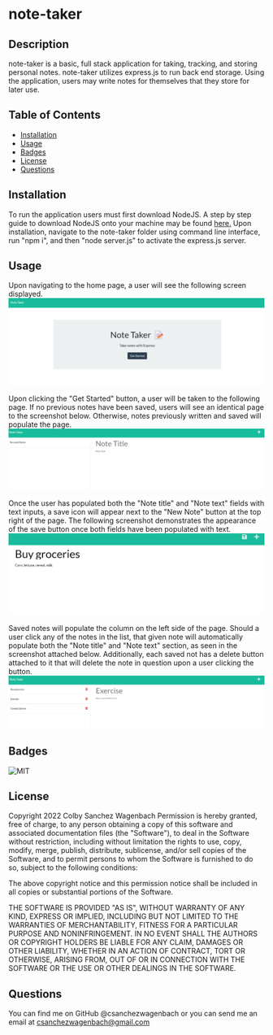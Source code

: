 # note-taker

## Description
note-taker is a basic, full stack application for taking, tracking, and storing personal notes. note-taker utilizes express.js to run back end storage.  Using the application, users may write notes for themselves that they store for later use.

## Table of Contents
- [Installation](#installation)
- [Usage](#usage)
- [Badges](#badges)
- [License](#license)
- [Questions](#questions)

## Installation
To run the application users must first download NodeJS. A step by step guide to download NodeJS onto your machine may be found [here.](https://coding-boot-camp.github.io/full-stack/nodejs/how-to-install-nodejs) Upon installation, navigate to the note-taker folder using command line interface, run "npm i", and then "node server.js" to activate the express.js server. 

## Usage
Upon navigating to the home page, a user will see the following screen displayed. ![Home page](./public/assets/images/Screenshot_20230109_032451.png)

Upon clicking the "Get Started" button, a user will be taken to the following page. If no previous notes have been saved, users will see an identical page to the screenshot below. Otherwise, notes previously written and saved will populate the page. ![No saved notes](./public/assets/images/Screenshot_20230109_032511.png)

Once the user has populated both the "Note title" and "Note text" fields with text inputs, a save icon will appear next to the "New Note" button at the top right of the page. The following screenshot demonstrates the appearance of the save button once both fields have been populated with text. ![Save a new note](./public/assets/images/Screenshot_20230109_032553.png)

Saved notes will populate the column on the left side of the page. Should a user click any of the notes in the list, that given note will automatically populate both the "Note title" and "Note text" section, as seen in the screenshot attached below. Additionally, each saved not has a delete button attached to it that will delete the note in question upon a user clicking the button. ![Saved notes](./public/assets/images/Screenshot_20230109_032651.png)

## Badges
![MIT](https://img.shields.io/badge/License-MIT-yellow.svg)

## License 
Copyright 2022 Colby Sanchez Wagenbach
Permission is hereby granted, free of charge, to any person obtaining a copy of this software and associated documentation files (the "Software"), to deal in the Software without restriction, including without limitation the rights to use, copy, modify, merge, publish, distribute, sublicense, and/or sell copies of the Software, and to permit persons to whom the Software is furnished to do so, subject to the following conditions:

The above copyright notice and this permission notice shall be included in all copies or substantial portions of the Software.

THE SOFTWARE IS PROVIDED "AS IS", WITHOUT WARRANTY OF ANY KIND, EXPRESS OR IMPLIED, INCLUDING BUT NOT LIMITED TO THE WARRANTIES OF MERCHANTABILITY, FITNESS FOR A PARTICULAR PURPOSE AND NONINFRINGEMENT. IN NO EVENT SHALL THE AUTHORS OR COPYRIGHT HOLDERS BE LIABLE FOR ANY CLAIM, DAMAGES OR OTHER LIABILITY, WHETHER IN AN ACTION OF CONTRACT, TORT OR OTHERWISE, ARISING FROM, OUT OF OR IN CONNECTION WITH THE SOFTWARE OR THE USE OR OTHER DEALINGS IN THE SOFTWARE.

## Questions
You can find me on GitHub @csanchezwagenbach or you can send me an email at csanchezwagenbach@gmail.com
  